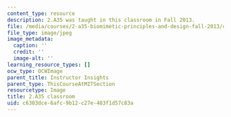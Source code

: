 ```yaml
---
content_type: resource
description: 2.A35 was taught in this classroom in Fall 2013.
file: /media/courses/2-a35-biomimetic-principles-and-design-fall-2013/c6303dce6afc9b12c27e483f1d57c83a_2.A35_classroom.jpg
file_type: image/jpeg
image_metadata:
  caption: ''
  credit: ''
  image-alt: ''
learning_resource_types: []
ocw_type: OCWImage
parent_title: Instructor Insights
parent_type: ThisCourseAtMITSection
resourcetype: Image
title: 2.A35 classroom
uid: c6303dce-6afc-9b12-c27e-483f1d57c83a
---
```

